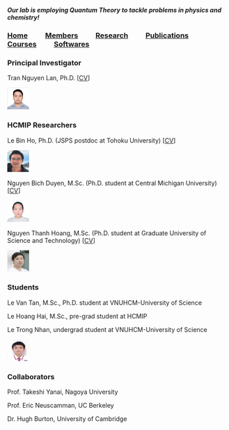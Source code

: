**_Our lab is employing Quantum Theory to tackle problems in physics and chemistry!_**
  
### [Home](index.md)<img src="test_space.png" width="40" height="1">[**Members**](members.md)<img src="test_space.png" width="40" height="1">[Research](research.md)<img src="test_space.png" width="40" height="1">[Publications](Publications)<img src="test_space.png" width="40" height="1">[Courses](courses.md)<img src="test_space.png" width="40" height="1">[Softwares](softwares.md)

### **Principal Investigator**
Tran Nguyen Lan, Ph.D. [[CV](LanTran_CV_0421.pdf)]

<img src="Lan.jpg" width="50" height="50">

### **HCMIP Researchers**
Le Bin Ho, Ph.D. (JSPS postdoc at Tohoku University) [[CV](DrLeBinHo-CV.pdf)]

<img src="BinHo.jpg" width="50" height="50">

Nguyen Bich Duyen, M.Sc. (Ph.D. student at Central Michigan University) [[CV](NguyenBichDuyen-EN.pdf)]

<img src="Duyen.jpg" width="50" height="50">


Nguyen Thanh Hoang, M.Sc. (Ph.D. student at Graduate University of Science and Technology) [[CV](NguyenThanhHoang-CV.pdf)]

<img src="Hoang.jpg" width="50" height="50">

### **Students**
Le Van Tan, M.Sc., Ph.D. student at VNUHCM-University of Science

Le Hoang Hai, M.Sc., pre-grad student at HCMIP

Le Trong Nhan, undergrad student at VNUHCM-University of Science

<img src="Nhan.jpg" width="50" height="50">
  
### **Collaborators**
  Prof. Takeshi Yanai, Nagoya University

  Prof. Eric Neuscamman, UC Berkeley

  Dr. Hugh Burton, University of Cambridge  
